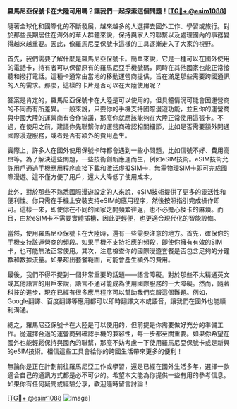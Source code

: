 **羅馬尼亞保號卡在大陸可用嗎？讓我們一起探索這個問題！[[TG💪+ @esim1088](https://t.me/s/esim1088)]**

隨著全球化和國際化的不斷發展，越來越多的人選擇去國外工作、學習或旅行。對於那些長期居住在海外的華人群體來說，保持與家人的聯繫以及處理國內的事務變得越來越重要。因此，像羅馬尼亞保號卡這樣的工具逐漸走入了大家的視野。

首先，我們需要了解什麼是羅馬尼亞保號卡。簡單來說，它是一種可以在國外使用的電話卡，持有者可以保留原有的羅馬尼亞手機號碼，同時在其他國家也能正常接聽和撥打電話。這種卡通常由當地的移動運營商提供，旨在滿足那些需要跨國通訊的人的需求。那麼，這樣的卡片是否可以在大陸使用呢？

答案是肯定的，羅馬尼亞保號卡在大陸是可以使用的，但具體情況可能會因運營商的不同而有所差異。一般來說，只要你的手機支持國際漫遊功能，並且你的運營商與中國大陸的運營商有合作協議，那麼你就應該能夠在大陸正常使用這張卡。不過，在使用之前，建議你先聯繫你的運營商確認相關細節，比如是否需要額外開通國際漫遊服務，或者是否有額外的費用產生。

實際上，許多人在國外使用保號卡時都會遇到一些小問題，比如信號不好、費用高昂等。為了解決這些問題，一些技術創新應運而生，例如eSIM技術。eSIM技術允許用戶通過手機應用程序直接下載和激活虛擬SIM卡，無需物理SIM卡即可完成國際漫遊。這不僅方便了用戶，還大大降低了使用成本。

此外，對於那些不熟悉國際漫遊設定的人來說，eSIM技術提供了更多的靈活性和便利性。你只需在手機上安裝支持eSIM的應用程序，然後按照指引完成操作即可。這樣一來，即使你在不同的國家之間頻繁往返，也不必擔心換卡的麻煩。而且，由於eSIM卡不需要實體插槽，因此更輕便，也更適合現代化的智能設備。

當然，使用羅馬尼亞保號卡在大陸時，還有一些需要注意的地方。首先，確保你的手機支持該運營商的頻段。如果手機不支持相應的頻段，即使你擁有有效的SIM卡，也可能無法正常使用。其次，注意檢查你的國際漫遊套餐是否包含足夠的分鐘數和數據流量。如果超出套餐範圍，可能會產生額外的費用。

最後，我們不得不提到一個非常重要的話題——語言障礙。對於那些不太精通英文或其他語言的用戶來說，語言不通可能成為使用國際服務的一大障礙。然而，隨著科技的進步，現在已經有很多應用程序可以幫助我們克服這個難題。例如，Google翻譯、百度翻譯等應用都可以即時翻譯文本或語音，讓我們在國外也能順利溝通。

總之，羅馬尼亞保號卡在大陸是可以使用的，但前提是你需要做好充分的準備工作。從選擇合適的運營商到確認手機的兼容性，每一步都至關重要。如果你希望在國外也能輕鬆保持與國內的聯繫，那麼不妨考慮一下使用羅馬尼亞保號卡或是新興的eSIM技術。相信這些工具會給你的跨國生活帶來更多的便利！

無論你是正在計劃前往羅馬尼亞工作或學習，還是已經在國外生活多年，選擇一款適合自己的通訊方式都是必不可少的。希望本文能為你提供一些有用的參考信息。如果你有任何疑問或經驗分享，歡迎隨時留言討論！

[[TG💪+ @esim1088](https://t.me/s/esim1088) ![Image](https://i.postimg.cc/4NQfJmqS/Snipaste-2025-05-13-00-14-12.png)]